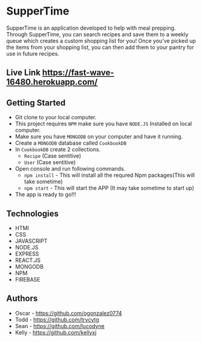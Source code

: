# SupperTime

SupperTime is an application developed to help with meal prepping. Through SupperTime, you can search recipes and save them to a weekly queue which creates a custom shopping list for you! Once you’ve picked up the items from your shopping list, you can then add them to your pantry for use in future recipes.

## Live Link https://fast-wave-16480.herokuapp.com/

## Getting Started

- Git clone to your local computer.
- This project requires `NPM` make sure you have `NODE.JS` Installed on local computer.
- Make sure you have `MONGODB` on your computer and have it running.
- Create a `MONGODB` database called `CookbookDB`
- In `CookbookDB` create 2 collections.
  - `Recipe` (Case sentitive)
  - `User` (Case sentitive)
- Open console and run following commands.
  - `npm install` -
    This will install all the requred Npm packages(This will take sometime)
  - `npm start` -
    This will start the APP (It may take sometime to start up)
- The app is ready to go!!!

## Technologies

- HTMl
- CSS
- JAVASCRIPT
- NODE.JS
- EXPRESS
- REACT.JS
- MONGODB
- NPM
- FIREBASE

## Authors

- Oscar - https://github.com/ogonzalez0774
- Todd - https://github.com/trvcytg
- Sean - https://github.com/lucodyne
- Kelly - https://github.com/kellyxj
